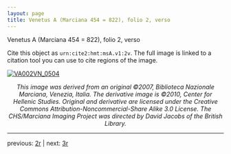 ```yaml
---
layout: page
title: Venetus A (Marciana 454 = 822), folio 2, verso
---
```


Venetus A (Marciana 454 = 822), folio 2, verso

Cite this object as `urn:cite2:hmt:msA.v1:2v`.  The full image is linked to a citation tool you can use to cite regions of the image.

[![VA002VN_0504](http://www.homermultitext.org/iipsrv?IIIF=/project/homer/pyramidal/deepzoom/hmt/vaimg/2017a/VA002VN_0504.tif/full/800,/0/default.jpg)](http://www.homermultitext.org/ict2/?urn=urn:cite2:hmt:vaimg.2017a:VA002VN_0504) 

<p style="text-align: center; font-style: italic;">This image was derived from an original ©2007, Biblioteca Nazionale Marciana, Venezia, Italia. The derivative image is ©2010, Center for Hellenic Studies. Original and derivative are licensed under the Creative Commons Attribution-Noncommercial-Share Alike 3.0 License. The CHS/Marciana Imaging Project was directed by David Jacobs of the British Library.</p>

---

previous: [2r](../2r/) | next: [3r](../3r/)